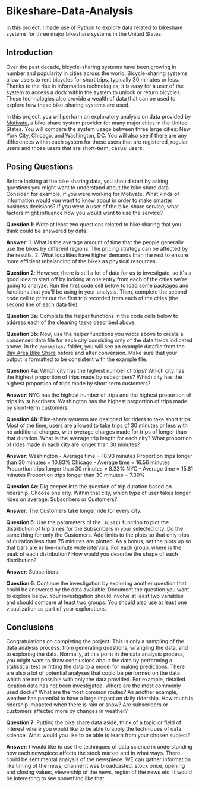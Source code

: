 # Bikeshare-Data-Analysis
In this project, I made use of Python to explore data related to bikeshare systems for three major bikeshare systems in the United States. 
## Introduction
Over the past decade, bicycle-sharing systems have been growing in number and popularity in cities across the world. Bicycle-sharing systems allow users to rent bicycles for short trips, typically 30 minutes or less. Thanks to the rise in information technologies, it is easy for a user of the system to access a dock within the system to unlock or return bicycles. These technologies also provide a wealth of data that can be used to explore how these bike-sharing systems are used.

In this project, you will perform an exploratory analysis on data provided by [Motivate](https://www.motivateco.com/), a bike-share system provider for many major cities in the United States. You will compare the system usage between three large cities: New York City, Chicago, and Washington, DC. You will also see if there are any differences within each system for those users that are registered, regular users and those users that are short-term, casual users.

<a id='pose_questions'></a>
## Posing Questions

Before looking at the bike sharing data, you should start by asking questions you might want to understand about the bike share data. Consider, for example, if you were working for Motivate. What kinds of information would you want to know about in order to make smarter business decisions? If you were a user of the bike-share service, what factors might influence how you would want to use the service?

**Question 1**: Write at least two questions related to bike sharing that you think could be answered by data.

**Answer**: 1. What is the average amount of time that the people generally use the bikes by different regions. The pricing strategy can be affected by the results. 2. What localities have higher demands than the rest to ensure more efficient rebalancing of the bikes as physical resources.

**Question 2**: However, there is still a lot of data for us to investigate, so it's a good idea to start off by looking at one entry from each of the cities we're going to analyze. Run the first code cell below to load some packages and functions that you'll be using in your analysis. Then, complete the second code cell to print out the first trip recorded from each of the cities (the second line of each data file).

**Question 3a**: Complete the helper functions in the code cells below to address each of the cleaning tasks described above.

**Question 3b**: Now, use the helper functions you wrote above to create a condensed data file for each city consisting only of the data fields indicated above. In the `/examples/` folder, you will see an example datafile from the [Bay Area Bike Share](http://www.bayareabikeshare.com/open-data) before and after conversion. Make sure that your output is formatted to be consistent with the example file.

**Question 4a**: Which city has the highest number of trips? Which city has the highest proportion of trips made by subscribers? Which city has the highest proportion of trips made by short-term customers?

**Answer**: NYC has the highest number of trips and the highest proportion of trips by subscribers. Washington has the highest proportion of trips made by short-term customers. 

**Question 4b**: Bike-share systems are designed for riders to take short trips. Most of the time, users are allowed to take trips of 30 minutes or less with no additional charges, with overage charges made for trips of longer than that duration. What is the average trip length for each city? What proportion of rides made in each city are longer than 30 minutes?

**Answer**: Washington - Average time = 18.93 minutes Proportion trips longer than 30 minutes = 10.83%
Chicago - Average time = 16.56 minutes Proportion trips longer than 30 minutes = 8.33%
NYC - Average time = 15.81 minutes Proportion trips longer than 30 minutes = 7.30%

**Question 4c**: Dig deeper into the question of trip duration based on ridership. Choose one city. Within that city, which type of user takes longer rides on average: Subscribers or Customers?

**Answer**: The Customers take longer ride for every city. 

**Question 5**: Use the parameters of the `.hist()` function to plot the distribution of trip times for the Subscribers in your selected city. Do the same thing for only the Customers. Add limits to the plots so that only trips of duration less than 75 minutes are plotted. As a bonus, set the plots up so that bars are in five-minute wide intervals. For each group, where is the peak of each distribution? How would you describe the shape of each distribution?

**Answer**: Subscribers: 

**Question 6**: Continue the investigation by exploring another question that could be answered by the data available. Document the question you want to explore below. Your investigation should involve at least two variables and should compare at least two groups. You should also use at least one visualization as part of your explorations.

<a id='conclusions'></a>
## Conclusions

Congratulations on completing the project! This is only a sampling of the data analysis process: from generating questions, wrangling the data, and to exploring the data. Normally, at this point in the data analysis process, you might want to draw conclusions about the data by performing a statistical test or fitting the data to a model for making predictions. There are also a lot of potential analyses that could be performed on the data which are not possible with only the data provided. For example, detailed location data has not been investigated. Where are the most commonly used docks? What are the most common routes? As another example, weather has potential to have a large impact on daily ridership. How much is ridership impacted when there is rain or snow? Are subscribers or customers affected more by changes in weather?

**Question 7**: Putting the bike share data aside, think of a topic or field of interest where you would like to be able to apply the techniques of data science. What would you like to be able to learn from your chosen subject?

**Answer**: I would like to use the techniques of data science in understanding how each newspiece affects the stock market and in what ways. There could be sentimental analysis of the newspiece. WE can gather information like timing of the news, channel it was broadcasted, stock price, opening and closing values, viewership of the news, region of the news etc. It would be interesting to see something like that

